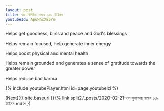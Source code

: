 ```yaml
---
layout: post
title: ওম বিশিষ্টায় নামায ১০৮ টাইমস
youtubeId: ApuHhxXB5ro
---
```

 
 
Helps get goodness, bliss and peace and God's blessings
 
Helps remain focused, help generate inner energy 
 
Helps boost physical and mental health 
 
Helps remain grounded and generates a sense of gratitude towards the greater power 
 
Helps reduce bad karma
 
 
 
 


{% include youtubePlayer.html id=page.youtubeId %}
 
[Next]({{ site.baseurl }}{% link  split2/_posts/2020-02-21-ওম সুলাভায় নামায ১০৮ টাইমস.md%})
 
